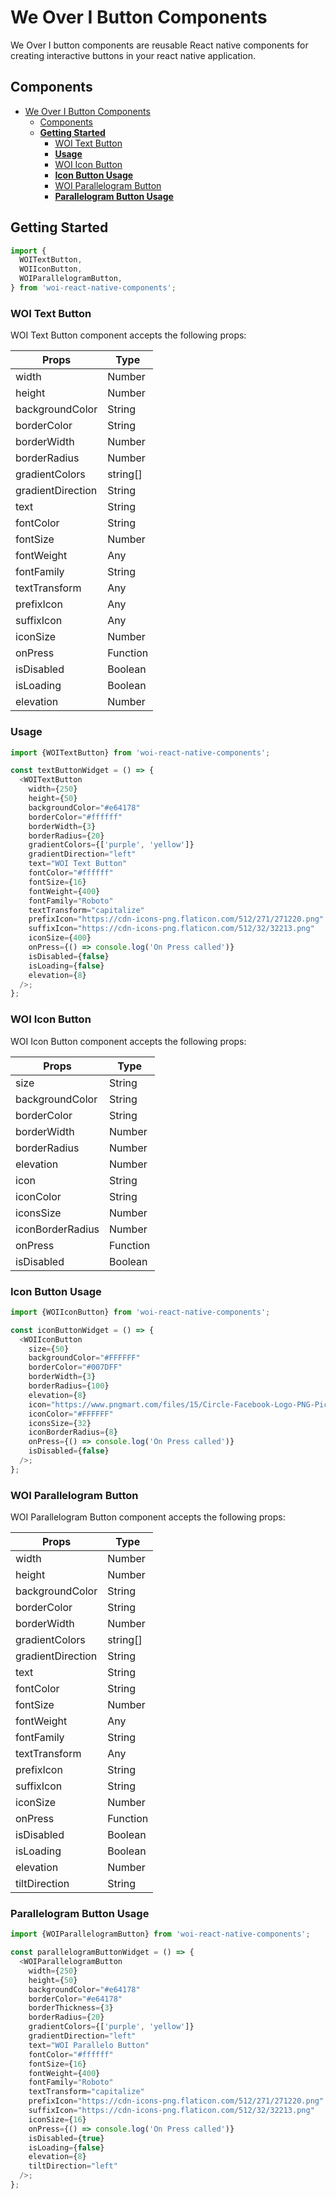 # We Over I Button Components

We Over I button components are reusable React native components for creating interactive buttons in your react native application.

## Components

- [We Over I Button Components](#we-over-i-button-components)
  - [Components](#components)
  - [**Getting Started**](#getting-started)
    - [WOI Text Button](#woi-text-button)
    - [**Usage**](#usage)
    - [WOI Icon Button](#woi-icon-button)
    - [**Icon Button Usage**](#icon-button-usage)
    - [WOI Parallelogram Button](#woi-parallelogram-button)
    - [**Parallelogram Button Usage**](#parallelogram-button-usage)

## **Getting Started**

```js
import {
  WOITextButton,
  WOIIconButton,
  WOIParallelogramButton,
} from 'woi-react-native-components';
```

### WOI Text Button

WOI Text Button component accepts the following props:

| Props             | Type     |
| ----------------- | -------- |
| width             | Number   |
| height            | Number   |
| backgroundColor   | String   |
| borderColor       | String   |
| borderWidth       | Number   |
| borderRadius      | Number   |
| gradientColors    | string[] |
| gradientDirection | String   |
| text              | String   |
| fontColor         | String   |
| fontSize          | Number   |
| fontWeight        | Any      |
| fontFamily        | String   |
| textTransform     | Any      |
| prefixIcon        | Any      |
| suffixIcon        | Any      |
| iconSize          | Number   |
| onPress           | Function |
| isDisabled        | Boolean  |
| isLoading         | Boolean  |
| elevation         | Number   |

### **Usage**

```js
import {WOITextButton} from 'woi-react-native-components';

const textButtonWidget = () => {
  <WOITextButton
    width={250}
    height={50}
    backgroundColor="#e64178"
    borderColor="#ffffff"
    borderWidth={3}
    borderRadius={20}
    gradientColors={['purple', 'yellow']}
    gradientDirection="left"
    text="WOI Text Button"
    fontColor="#ffffff"
    fontSize={16}
    fontWeight={400}
    fontFamily="Roboto"
    textTransform="capitalize"
    prefixIcon="https://cdn-icons-png.flaticon.com/512/271/271220.png"
    suffixIcon="https://cdn-icons-png.flaticon.com/512/32/32213.png"
    iconSize={400}
    onPress={() => console.log('On Press called')}
    isDisabled={false}
    isLoading={false}
    elevation={8}
  />;
};
```

### WOI Icon Button

WOI Icon Button component accepts the following props:

| Props            | Type     |
| ---------------- | -------- |
| size             | String   |
| backgroundColor  | String   |
| borderColor      | String   |
| borderWidth      | Number   |
| borderRadius     | Number   |
| elevation        | Number   |
| icon             | String   |
| iconColor        | String   |
| iconsSize        | Number   |
| iconBorderRadius | Number   |
| onPress          | Function |
| isDisabled       | Boolean  |

### **Icon Button Usage**

```js
import {WOIIconButton} from 'woi-react-native-components';

const iconButtonWidget = () => {
  <WOIIconButton
    size={50}
    backgroundColor="#FFFFFF"
    borderColor="#007DFF"
    borderWidth={3}
    borderRadius={100}
    elevation={8}
    icon="https://www.pngmart.com/files/15/Circle-Facebook-Logo-PNG-Pic.png"
    iconColor="#FFFFFF"
    iconsSize={32}
    iconBorderRadius={8}
    onPress={() => console.log('On Press called')}
    isDisabled={false}
  />;
};
```

### WOI Parallelogram Button

WOI Parallelogram Button component accepts the following props:

| Props             | Type     |
| ----------------- | -------- |
| width             | Number   |
| height            | Number   |
| backgroundColor   | String   |
| borderColor       | String   |
| borderWidth       | Number   |
| gradientColors    | string[] |
| gradientDirection | String   |
| text              | String   |
| fontColor         | String   |
| fontSize          | Number   |
| fontWeight        | Any      |
| fontFamily        | String   |
| textTransform     | Any      |
| prefixIcon        | String   |
| suffixIcon        | String   |
| iconSize          | Number   |
| onPress           | Function |
| isDisabled        | Boolean  |
| isLoading         | Boolean  |
| elevation         | Number   |
| tiltDirection     | String   |

### **Parallelogram Button Usage**

```js
import {WOIParallelogramButton} from 'woi-react-native-components';

const parallelogramButtonWidget = () => {
  <WOIParallelogramButton
    width={250}
    height={50}
    backgroundColor="#e64178"
    borderColor="#e64178"
    borderThickness={3}
    borderRadius={20}
    gradientColors={['purple', 'yellow']}
    gradientDirection="left"
    text="WOI Parallelo Button"
    fontColor="#ffffff"
    fontSize={16}
    fontWeight={400}
    fontFamily="Roboto"
    textTransform="capitalize"
    prefixIcon="https://cdn-icons-png.flaticon.com/512/271/271220.png"
    suffixIcon="https://cdn-icons-png.flaticon.com/512/32/32213.png"
    iconSize={16}
    onPress={() => console.log('On Press called')}
    isDisabled={true}
    isLoading={false}
    elevation={8}
    tiltDirection="left"
  />;
};
```

